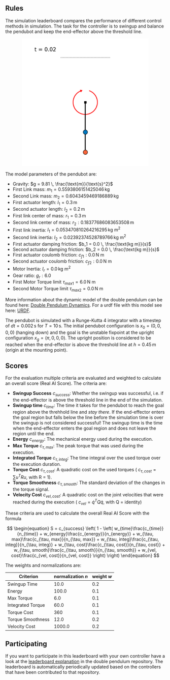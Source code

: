 ## Rules

The simulation leaderboard compares the performance of different control
methods in simulation. The task for the controller is to swingup and balance
the pendubot and keep the end-effector above the threshold line.

<div align="center">
<img width="400" src="https://raw.githubusercontent.com/dfki-ric-underactuated-lab/real_ai_gym_leaderboard/main/data/pendubot/simulation/ilqr_ilqrmpc_lqr/sim_video.gif">
</div>

The model parameters of the pendubot are:

  - Gravity: $g = 9.81 \, \frac{\text{m}}{\text{s}^2}$
  - First Link mass: $m_1 = 0.5593806151425046 \, \text{kg}$
  - Second Link mass: $m_2 = 0.6043459469186889 \, \text{kg}$
  - First actuator length: $l_1 = 0.3 \, \text{m}$
  - Second actuator length: $l_2 = 0.2 \, \text{m}$
  - First link center of mass: $r_1 = 0.3 \, \text{m}$
  - Second link center of mass: $r_2: 0.18377686083653508 \, \text{m}$
  - First link inertia: $I_1 = 0.053470810264216295 \, \text{kg m}^2$
  - Second link inertia: $I_2 = 0.02392374528789766 \, \text{kg m}^2$
  - First actuator damping friction: $b_1 = 0.0 \, \frac{\text{kg m}}{s}$
  - Second actuator damping friction: $b_2 = 0.0 \, \frac{\text{kg m}}{s}$
  - First actuator coulomb friction: $c_{f1}: 0.0 \, \text{N m}$
  - Second actuator coulomb friction: $c_{f2}: 0.0 \, \text{N m}$
  - Motor Inertia: $I_r = 0.0 \, \text{kg m}^2$
  - Gear ratio: $g_r: 6.0$
  - First Motor Torque limit $\tau_{max1} = 6.0 \, \text{N m}$
  - Second Motor Torque limit $\tau_{max2} = 0.0 \, \text{N m}$

More information about the dynamic model of the double pendulum can be found
here: [Double Pendulum
Dynamics](https://dfki-ric-underactuated-lab.github.io/double_pendulum/dynamics.html).
For a urdf file with this model see here: [URDF](https://github.com/dfki-ric-underactuated-lab/double_pendulum/tree/main/data/system_identification/identified_parameters/design_A.0/model_2.1).

The pendubot is simulated with a Runge-Kutta 4 integrator with a timestep of $dt
= 0.002 \, \text{s}$ for $T = 10 \, \text{s}$. The initial pendubot configuration
is $x_0 = (0, 0, 0, 0)$ (hanging down) and the goal is the unstable
fixpoint at the upright configuration $x_g = (\pi, 0, 0, 0)$.
The upright position is considered to be reached when the end-effector is above
the threshold line at $h=0.45 \, \text{m}$ (origin at the mounting point).

## Scores

For the evaluation multiple criteria are evaluated and weighted to calculate an
overall score (Real AI Score). The criteria are:

  - **Swingup Success** $c_{success}$: Whether the swingup was successful, i.e. if the
    end-effector is above the threshold line in the end of the simulation.
  - **Swingup time** $c_{time}$: The time it takes for the pendubot to reach the goal region
    above the threhhold line and *stay there*. If the end-effector enters the
    goal region but falls below the line before the simulation time is over the
    swingup is not considered successful! The swingup time is the time when the
    end-effector enters the goal region and does not leave the region until the end.
  - **Energy** $c_{energy}$: The mechanical energy used during the execution. 
  - **Max Torque** $c_{\tau, max}$: The peak torque that was used during the execution.
  - **Integrated Torque** $c_{\tau, integ}$: The time integral over the used torque over the
    execution duration.
  - **Torque Cost** $c_{\tau, cost}$: A quadratic cost on the used torques ( $c_{\tau, cost} = \sum u^TRu$, with R
    = 1).
  - **Torque Smoothness** $c_{\tau, smooth}$: The standard deviation of the changes in the torque
    signal.
  - **Velocity Cost** $c_{vel, cost}$: A quadratic cost on the joint velocities that were reached
    during the execution ( $c_{vel} = \dot{q}^T Q \dot{q}$, with Q = identity)

These criteria are used to calculate the overall Real AI Score with the formula

$$
\begin{equation}
S = c_{success} \left( 1 - \left( w_{time}\frac{c_{time}}{n_{time}} +
w_{energy}\frac{c_{energy}}{n_{energy}} +
w_{\tau, max}\frac{c_{\tau, max}}{n_{\tau, max}} +
w_{\tau, integ}\frac{c_{\tau, integ}}{n_{\tau, integ}} +
w_{\tau, cost}\frac{c_{\tau, cost}}{n_{\tau, cost}} +
w_{\tau, smooth}\frac{c_{\tau, smooth}}{n_{\tau, smooth}} +
w_{vel, cost}\frac{c_{vel, cost}}{n_{vel, cost}}
\right) \right)
\end{equation}
$$

The weights and normalizations are:

| Criterion         | normalization $n$ | weight $w$        |
| ------------------|-------------------|-------------------|
| Swingup Time      | 10.0              | 0.2               |
| Energy            | 100.0             | 0.1               |
| Max Torque        | 6.0               | 0.1               |
| Integrated Torque | 60.0              | 0.1               |
| Torque Cost       | 360               | 0.1               |
| Torque Smoothness | 12.0              | 0.2               |
| Velocity Cost     | 1000.0            | 0.2               |

## Participating

If you want to participate in this leaderboard with your own controller have a
look at the [leaderboard
explanation](https://github.com/dfki-ric-underactuated-lab/double_pendulum/tree/main/leaderboard/simulation/pendubot)
in the double pendulum repository.  The leaderboard is automatically
periodically updated based on the controllers that have been contributed to that
repository.

